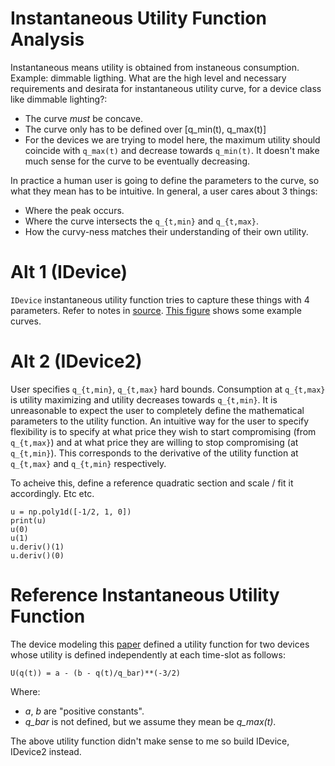 # Instantaneous Utility Function Analysis
Instantaneous means utility is obtained from instaneous consumption. Example: dimmable ligthing. What are the high level and necessary requirements and desirata for instantaneous utility curve, for a device class like dimmable lighting?:

  + The curve *must* be concave.
  + The curve only has to be defined over [q_min(t), q_max(t)]
  + For the devices we are trying to model here, the maximum utility should coincide with `q_max(t)` and decrease towards `q_min(t)`. It doesn't make much sense for the curve to be eventually decreasing.

In practice a human user is going to define the parameters to the curve, so what they mean has to be intuitive. In general, a user cares about 3 things:

  + Where the peak occurs.
  + Where the curve intersects the `q_{t,min}` and `q_{t,max}`.
  + How the curvy-ness matches their understanding of their own utility.

# Alt 1 (IDevice)
`IDevice` instantaneous utility function tries to capture these things with 4 parameters. Refer to notes in [source](../device.py). [This figure](img/idevice-utility-curves.png) shows some example curves.

# Alt 2 (IDevice2)
User specifies `q_{t,min}`, `q_{t,max}` hard bounds. Consumption at `q_{t,max}` is utility maximizing and utility decreases towards `q_{t,min}`. It is unreasonable to expect the user to completely define the mathematical parameters to the utility function. An intuitive way for the user to specify flexibility is to specify at what price they wish to start compromising (from `q_{t,max}`) and at what price they are willing to stop compromising (at `q_{t,min}`). This corresponds to the derivative of the utility function at `q_{t,max}` and `q_{t,min}` respectively.

To acheive this, define a reference quadratic section and scale / fit it accordingly. Etc etc.

    u = np.poly1d([-1/2, 1, 0])
    print(u)
    u(0)
    u(1)
    u.deriv()(1)
    u.deriv()(0)

# Reference Instantaneous Utility Function
The device modeling this [paper][lcl] defined a utility function for two devices whose utility is defined independently at each time-slot as follows:

    U(q(t)) = a - (b - q(t)/q_bar)**(-3/2)

Where:

  - *a*, *b* are "positive constants".
  - *q_bar* is not defined, but we assume they mean be *q_max(t)*.

The above utility function didn't make sense to me so build IDevice, IDevice2 instead.

[lcl]: http://citeseerx.ist.psu.edu/viewdoc/download?doi=10.1.1.650.167&rep=rep1&type=pdf
